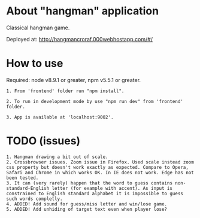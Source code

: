 # About "hangman" application

Classical hangman game.

Deployed at: http://hangmancroraf.000webhostapp.com/#/

# How to use

Required: node v8.9.1 or greater, npm v5.5.1 or greater.

    1. From 'frontend' folder run "npm install".
    
    2. To run in development mode by use "npm run dev" from 'frontend' folder. 
    
    3. App is available at 'localhost:9002'.


# TODO (issues)

    1. Hangman drawing a bit out of scale.
    2. Crossbrowser issues. Zoom issue in Firefox. Used scale instead zoom css property but doesn't work exactly as expected. Compare to Opera, Safari and Chrome in which works OK. In IE does not work. Edge has not been tested.
    3. It can (very rarely) happen that the word to guess contains non-standard-English letter (for example with accent). As input is constrained to English standard alphabet it is impossible to guess such words completly.
    4. ADDED! Add sound for guess/miss letter and win/lose game.
    5. ADDED! Add unhiding of target text even when player lose?  